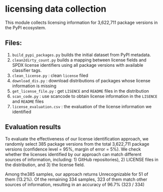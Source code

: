 # licensing data collection

This module collects licensing information for 3,622,711 package versions in the PyPI ecosystem.

## Files:
1. `build_pypi_packages.py` builds the initial dataset from PyPI metadata.
2. `clean2dirty_count.py` builds a mapping between license fields and SPDX license identifiers
using all package versions with available classifier tags.
3. `clean_license.py` : clean `license` filed
4. `download_dis.py`  : download distributions of packages whose license information is missing
5. `get_license_file.py` : get `LISENCE` and `README` files in the distribution
6. `scan_code.py` : use scancode to obtain license information in the `LISENCE` and `README` files
7. `license_evaluation.csv` : the evaluation of the license information we identified
## Evaluation results

To evaluate the effectiveness of our license identification approach, we randomly select 385 package versions from the total 3,622,711 package versions (confidence level = 95%, margin of error = 5%). We check whether the licenses identified by our approach can match different sources of information, including: 1) GitHub repositories), 2) LICENSE files in the distribution, and 3) the license field.

Among the385 samples, our approach returns Unrecognizable for 51 of them (13.2%). Of the remaining 334 samples, 323 of them match other sources of information, resulting in an accuracy of 96.7% (323 / 334)
